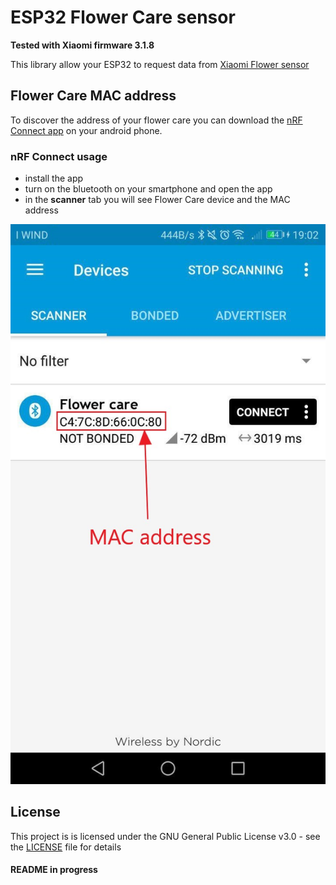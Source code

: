 # ESP32 Flower Care sensor
**Tested with Xiaomi firmware 3.1.8**

This library allow your ESP32 to request data from [Xiaomi Flower sensor](http://www.huahuacaocao.com/product)

## Flower Care MAC address
To discover the address of your flower care you can download the [nRF Connect app](https://play.google.com/store/apps/details?id=no.nordicsemi.android.mcp&hl=it) on your android phone.

### nRF Connect usage
* install the app
* turn on the bluetooth on your smartphone and open the app
* in the **scanner** tab you will see Flower Care device and the MAC address

![nRF_screenshot](nRF_screenshot.jpg)

## License

This project is  is licensed under the GNU General Public License v3.0 - see the [LICENSE](LICENSE) file for details

#### README in progress

